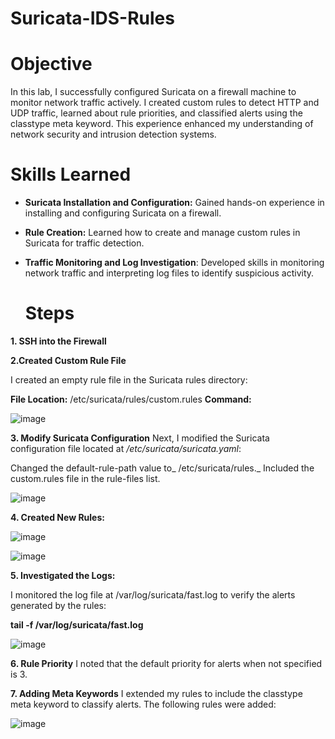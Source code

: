 # Suricata-IDS-Rules

# Objective
In this lab, I successfully configured Suricata on a firewall machine to monitor network traffic actively. I created custom rules to detect HTTP and UDP traffic, learned about rule priorities, and classified alerts using the classtype meta keyword. This experience enhanced my understanding of network security and intrusion detection systems.

# Skills Learned
- **Suricata Installation and Configuration:** Gained hands-on experience in installing and configuring Suricata on a firewall.

- **Rule Creation:** Learned how to create and manage custom rules in Suricata for traffic detection.

- **Traffic Monitoring and Log Investigation**: Developed skills in monitoring network traffic and interpreting log files to identify suspicious activity.

  # Steps

**1. SSH into the Firewall**
     
  **2.Created Custom Rule File**

  I created an empty rule file in the Suricata rules directory:

**File Location:** /etc/suricata/rules/custom.rules
**Command:**

![image](https://github.com/user-attachments/assets/5b8e0ea1-288e-4b79-8f58-85091d3796b8)

**3. Modify Suricata Configuration**
Next, I modified the Suricata configuration file located at _/etc/suricata/suricata.yaml_:

Changed the default-rule-path value to_ /etc/suricata/rules._
Included the custom.rules file in the rule-files list.

![image](https://github.com/user-attachments/assets/c8f94b26-3064-4c95-86f3-20aa412fe22f)

**4. Created New Rules:**

![image](https://github.com/user-attachments/assets/b0308771-9d62-48a8-b578-0081316fffc3)


![image](https://github.com/user-attachments/assets/c35f76a6-33b2-4206-bcb9-5c941cdb4d10)

**5. Investigated the Logs:**

I monitored the log file at /var/log/suricata/fast.log to verify the alerts generated by the rules:

**tail -f /var/log/suricata/fast.log**

![image](https://github.com/user-attachments/assets/db91a62c-49ce-4e3f-8bbe-6bd16e95720b)

**6. Rule Priority**
I noted that the default priority for alerts when not specified is 3.

**7. Adding Meta Keywords**
I extended my rules to include the classtype meta keyword to classify alerts. The following rules were added:

![image](https://github.com/user-attachments/assets/7c918d3e-fe66-4eff-b880-4a10877fefa6)

